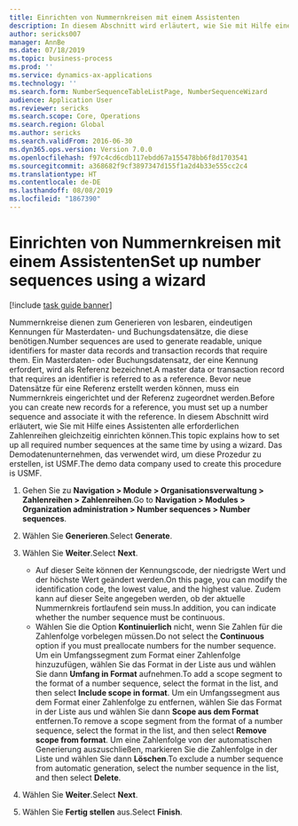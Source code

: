 ```yaml
---
title: Einrichten von Nummernkreisen mit einem Assistenten
description: In diesem Abschnitt wird erläutert, wie Sie mit Hilfe eines Assistenten alle erforderlichen Zahlenreihen gleichzeitig einrichten können.
author: sericks007
manager: AnnBe
ms.date: 07/18/2019
ms.topic: business-process
ms.prod: ''
ms.service: dynamics-ax-applications
ms.technology: ''
ms.search.form: NumberSequenceTableListPage, NumberSequenceWizard
audience: Application User
ms.reviewer: sericks
ms.search.scope: Core, Operations
ms.search.region: Global
ms.author: sericks
ms.search.validFrom: 2016-06-30
ms.dyn365.ops.version: Version 7.0.0
ms.openlocfilehash: f97c4cd6cdb117ebdd67a155478bb6f8d1703541
ms.sourcegitcommit: a368682f9cf3897347d155f1a2d4b33e555cc2c4
ms.translationtype: HT
ms.contentlocale: de-DE
ms.lasthandoff: 08/08/2019
ms.locfileid: "1867390"
---
```

# <a name="set-up-number-sequences-using-a-wizard"></a><span data-ttu-id="de5cb-103">Einrichten von Nummernkreisen mit einem Assistenten</span><span class="sxs-lookup"><span data-stu-id="de5cb-103">Set up number sequences using a wizard</span></span>

[!include [task guide banner](../../includes/task-guide-banner.md)]

<span data-ttu-id="de5cb-104">Nummernkreise dienen zum Generieren von lesbaren, eindeutigen Kennungen für Masterdaten- und Buchungsdatensätze, die diese benötigen.</span><span class="sxs-lookup"><span data-stu-id="de5cb-104">Number sequences are used to generate readable, unique identifiers for master data records and transaction records that require them.</span></span> <span data-ttu-id="de5cb-105">Ein Masterdaten- oder Buchungsdatensatz, der eine Kennung erfordert, wird als Referenz bezeichnet.</span><span class="sxs-lookup"><span data-stu-id="de5cb-105">A master data or transaction record that requires an identifier is referred to as a reference.</span></span> <span data-ttu-id="de5cb-106">Bevor neue Datensätze für eine Referenz erstellt werden können, muss ein Nummernkreis eingerichtet und der Referenz zugeordnet werden.</span><span class="sxs-lookup"><span data-stu-id="de5cb-106">Before you can create new records for a reference, you must set up a number sequence and associate it with the reference.</span></span> <span data-ttu-id="de5cb-107">In diesem Abschnitt wird erläutert, wie Sie mit Hilfe eines Assistenten alle erforderlichen Zahlenreihen gleichzeitig einrichten können.</span><span class="sxs-lookup"><span data-stu-id="de5cb-107">This topic explains how to set up all required number sequences at the same time by using a wizard.</span></span> <span data-ttu-id="de5cb-108">Das Demodatenunternehmen, das verwendet wird, um diese Prozedur zu erstellen, ist USMF.</span><span class="sxs-lookup"><span data-stu-id="de5cb-108">The demo data company used to create this procedure is USMF.</span></span>

1. <span data-ttu-id="de5cb-109">Gehen Sie zu **Navigation > Module > Organisationsverwaltung > Zahlenreihen > Zahlenreihen**.</span><span class="sxs-lookup"><span data-stu-id="de5cb-109">Go to **Navigation > Modules > Organization administration > Number sequences > Number sequences**.</span></span>
2. <span data-ttu-id="de5cb-110">Wählen Sie **Generieren**.</span><span class="sxs-lookup"><span data-stu-id="de5cb-110">Select **Generate**.</span></span>
3. <span data-ttu-id="de5cb-111">Wählen Sie **Weiter**.</span><span class="sxs-lookup"><span data-stu-id="de5cb-111">Select **Next**.</span></span>

   - <span data-ttu-id="de5cb-112">Auf dieser Seite können der Kennungscode, der niedrigste Wert und der höchste Wert geändert werden.</span><span class="sxs-lookup"><span data-stu-id="de5cb-112">On this page, you can modify the identification code, the lowest value, and the highest value.</span></span> <span data-ttu-id="de5cb-113">Zudem kann auf dieser Seite angegeben werden, ob der aktuelle Nummernkreis fortlaufend sein muss.</span><span class="sxs-lookup"><span data-stu-id="de5cb-113">In addition, you can indicate whether the number sequence must be continuous.</span></span>   
   - <span data-ttu-id="de5cb-114">Wählen Sie die Option **Kontinuierlich** nicht, wenn Sie Zahlen für die Zahlenfolge vorbelegen müssen.</span><span class="sxs-lookup"><span data-stu-id="de5cb-114">Do not select the **Continuous** option if you must preallocate numbers for the number sequence.</span></span> <span data-ttu-id="de5cb-115">Um ein Umfangssegment zum Format einer Zahlenfolge hinzuzufügen, wählen Sie das Format in der Liste aus und wählen Sie dann **Umfang in Format** aufnehmen.</span><span class="sxs-lookup"><span data-stu-id="de5cb-115">To add a scope segment to the format of a number sequence, select the format in the list, and then select **Include scope in format**.</span></span> <span data-ttu-id="de5cb-116">Um ein Umfangssegment aus dem Format einer Zahlenfolge zu entfernen, wählen Sie das Format in der Liste aus und wählen Sie dann **Scope aus dem Format** entfernen.</span><span class="sxs-lookup"><span data-stu-id="de5cb-116">To remove a scope segment from the format of a number sequence, select the format in the list, and then select **Remove scope from format**.</span></span> <span data-ttu-id="de5cb-117">Um eine Zahlenfolge von der automatischen Generierung auszuschließen, markieren Sie die Zahlenfolge in der Liste und wählen Sie dann **Löschen**.</span><span class="sxs-lookup"><span data-stu-id="de5cb-117">To exclude a number sequence from automatic generation, select the number sequence in the list, and then select **Delete**.</span></span>  

4. <span data-ttu-id="de5cb-118">Wählen Sie **Weiter**.</span><span class="sxs-lookup"><span data-stu-id="de5cb-118">Select **Next**.</span></span>
5. <span data-ttu-id="de5cb-119">Wählen Sie **Fertig stellen** aus.</span><span class="sxs-lookup"><span data-stu-id="de5cb-119">Select **Finish**.</span></span>

